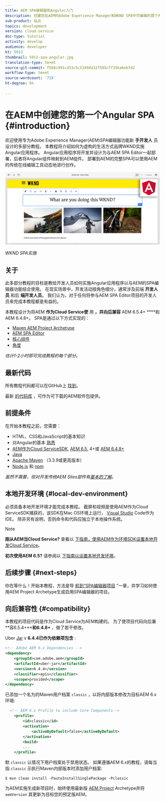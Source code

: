 ```yaml
---
title: AEM SPA编辑器和Angular入门
description: 创建您在AEM的Adobe Experience Manager和WKND SPA中可编辑的首个角度单页应用程序(SPA)。 了解如何使用AEM SPA Editor的Angular JS框架创建SPA。 本教程由多部分组成，其中将介绍虚拟生活品牌WKND的Angular应用程序的实施。 本教程介绍SPA的端到端创建以及与AEM的集成。
sub-product: 站点
topics: development
version: cloud-service
doc-type: tutorial
activity: develop
audience: developer
kt: 5913
thumbnail: 5913-spa-angular.jpg
translation-type: tm+mt
source-git-commit: f568c991cd33c5c5349da32f505cff356a6ebfd2
workflow-type: tm+mt
source-wordcount: '715'
ht-degree: 6%

---
```



# 在AEM中创建您的第一个Angular SPA {#introduction}

欢迎使用专为Adobe Experience Manager(AEM)SPA编辑器功能新 **手开发人** 员设计的多部分教程。 本教程将介绍如何为虚构的生活方式品牌WKND实施Angular应用程序。 Angular应用程序将开发并设计为与AEM SPA Editor一起部署，后者将Angular组件映射到AEM组件。 部署到AEM的完整SPA可以使用AEM的传统在线编辑工具动态地进行创作。

![已实施最终SPA](assets/wknd-spa-implementation.png)

*WKND SPA实施*

## 关于

此多部分教程的目标是教给开发人员如何实施Angular应用程序以与AEM的SPA编辑器功能结合使用。 在现实场景中，开发活动按角色细分，通常涉及前端 **开发人员** 和后 **端开发人员**。 我们认为，对于任何将参与AEM SPA Editor项目的开发人员来完成本教程都是有益的。

本教程设计为将AEM **作为Cloud Service使** 用 **，并向后兼容** AEM 6.5.4+ ****&#x200B;和AEM 6.4.8+。 SPA是通过以下方式实现的：

* [Maven AEM Project Archetype](https://docs.adobe.com/content/help/zh-Hans/experience-manager-core-components/using/developing/archetype/overview.html)
* [AEM SPA Editor](https://docs.adobe.com/content/help/en/experience-manager-65/developing/headless/spas/spa-walkthrough.html#content-editing-experience-with-spa)
* [核心组件](https://docs.adobe.com/content/help/zh-Hans/experience-manager-core-components/using/introduction.html)
* [角度](https://angular.io/)

*估计1-2小时即可完成教程的每个部分。*

## 最新代码

所有教程代码都可以在GitHub上 [找到](https://github.com/adobe/aem-guides-wknd-spa)。

最新 [的代码库](https://github.com/adobe/aem-guides-wknd-spa/releases) ，可作为可下载的AEM软件包提供。

## 前提条件

在开始本教程之前，您需要：

* HTML、CSS和JavaScript的基本知识
* 对Angular的基本 [熟悉](https://angular.io/)
* [AEM作为Cloud ServiceSDK](https://docs.adobe.com/content/help/en/experience-manager-learn/cloud-service/local-development-environment-set-up/aem-runtime.html#download-the-aem-as-a-cloud-service-sdk), [AEM 6.5.](https://helpx.adobe.com/experience-manager/aem-releases-updates.html#65) 4+或 [AEM 6.4.8+](https://helpx.adobe.com/experience-manager/aem-releases-updates.html#64)
* [Java](https://downloads.experiencecloud.adobe.com/content/software-distribution/en/general.html)
* [Apache Maven](https://maven.apache.org/) （3.3.9或更高版本）
* [Node.js](https://nodejs.org/en/) 和 [npm](https://www.npmjs.com/)

*虽然不需要，但对开发传统AEM Sites部件有[基本的了解](https://docs.adobe.com/content/help/en/experience-manager-learn/getting-started-wknd-tutorial-develop/overview.html)。*

## 本地开发环境 {#local-dev-environment}

必须具备本地开发环境才能完成本教程。 截屏和视频是使用AEM作为Cloud ServiceSDK捕获的，该SDK在Mac OS环境上运行， [Visual Studio](https://code.visualstudio.com/) Code作为IDE。 除非另有说明，否则命令和代码应独立于本地操作系统。

>[!NOTE]
>
> **刚从AEM当Cloud Service?** 查看以 [下指南，使用AEM作为环境SDK设置本地开发Cloud Service](https://docs.adobe.com/content/help/en/experience-manager-learn/cloud-service/local-development-environment-set-up/overview.html)。
>
> **初次使用AEM 6.5?** 请参阅以 [下指南以设置本地开发环境](https://docs.adobe.com/content/help/en/experience-manager-learn/foundation/development/set-up-a-local-aem-development-environment.html)。

## 后续步骤 {#next-steps}

你在等什么！开始本教程，方法是导 [航到“SPA编辑器项目](create-project.md) ”一章，并学习如何使用AEM Project Archetype生成启用SPA编辑器的项目。

## 向后兼容性 {#compatibility}

本教程的项目代码是作为Cloud Service为AEM构建的。 为了使项目代码向后兼 **容6.5.4+****和6.4.8+** ，做了若干修改。

Uber [Jar](https://docs.adobe.com/content/help/en/experience-manager-65/developing/devtools/ht-projects-maven.html#what-is-the-uberjar) v **6.4.4已作为依赖项包含** :

```xml
<!-- Adobe AEM 6.x Dependencies -->
<dependency>
    <groupId>com.adobe.aem</groupId>
    <artifactId>uber-jar</artifactId>
    <version>6.4.4</version>
    <classifier>apis</classifier>
    <scope>provided</scope>
</dependency>
```

已添加一个名为的Maven用户档案 `classic` ，以将内部版本修改为目标AEM 6.x环境:

```xml
  <!-- AEM 6.x Profile to include Core Components-->
    <profile>
        <id>classic</id>
        <activation>
            <activeByDefault>false</activeByDefault>
        </activation>
        <build>
        ...
    </profile>
```

默 `classic` 认情况下用户档案处于禁用状态。 如果遵循AEM 6.x的教程，请每当指 `classic` 示执行Maven内部版本时添加用户档案:

```shell
$ mvn clean install -PautoInstallSinglePackage -Pclassic
```

为AEM实施生成新项目时，始终使用最新版 [AEM Project](https://github.com/adobe/aem-project-archetype) Archetype并将 `aemVersion` 其更新为目标您的预定版AEM。
